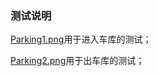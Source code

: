 ### 测试说明

[Parking1.png](https://github.com/tyfann/QuickParkingApp/blob/main/Parking1.png)用于进入车库的测试；

[Parking2.png](https://github.com/tyfann/QuickParkingApp/blob/main/Parking2.png)用于出车库的测试；